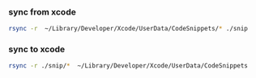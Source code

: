 ### sync from xcode

``` sh
rsync -r  ~/Library/Developer/Xcode/UserData/CodeSnippets/* ./snip
```

### sync to xcode

``` sh
rsync -r ./snip/*  ~/Library/Developer/Xcode/UserData/CodeSnippets 
```
